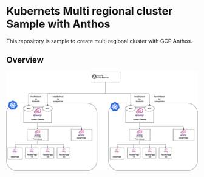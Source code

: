 # Kubernets Multi regional cluster Sample with Anthos
This repository is sample to create multi regional cluster with GCP Anthos.

## Overview
![Architecture](./images/multi-mcs-architecture.png)

